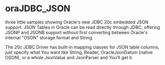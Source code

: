 # oraJDBC_JSON
three little samples showing Oracle's new JDBC 20c embedded JSON support.
JSON Tables in Oracle can be read directly through JDBC, offering JSONP and JSONB support
without first converting between Oracle's internal "OSON" storage format and String.

The 20c JDBC Driver has built-in mapping classes for JSON table columns, just specify what You want
like String, Reader, OracleJsonDatum (native OSON), or a whole JsonValue and JsonParser and You'll get it. 
